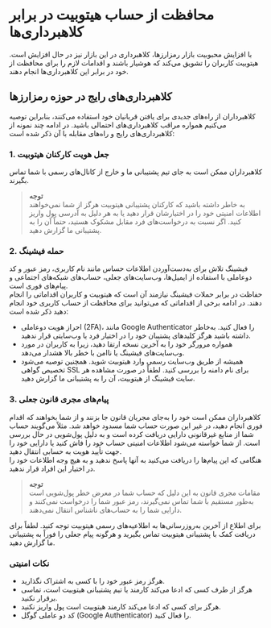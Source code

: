 # محافظت از حساب هیتوبیت در برابر کلاهبرداری‌ها  

با افزایش محبوبیت بازار رمزارزها، کلاهبرداری در این بازار نیز در حال افزایش است. هیتوبیت کاربران را تشویق می‌کند که هوشیار باشند و اقدامات لازم را برای محافظت از خود در برابر این کلاهبرداری‌ها انجام دهند.

## کلاهبرداری‌های رایج در حوزه رمزارزها

کلاهبرداران از راه‌های جدیدی برای یافتن قربانیان خود استفاده می‌کنند، بنابراین توصیه می‌کنیم همواره مراقب کلاهبرداری‌های احتمالی باشید. در ادامه چند نمونه از کلاهبرداری‌های رایج و راه‌های مقابله با آن ذکر شده است:

### 1.	جعل هویت کارکنان هیتوبیت

کلاهبرداران ممکن است به جای تیم پشتیبانی ما و خارج از کانال‌های رسمی با شما تماس بگیرند. 

> **توجه** <br>به خاطر داشته باشید که کارکنان پشتیبانی هیتوبیت هرگز از شما نمی‌خواهند اطلاعات امنیتی خود را در اختیارشان قرار دهید یا به هر دلیل به آدرسی پول واریز کنید. اگر نسبت به درخواست‌های فرد مقابل مشکوک هستید، حتماً آن را به پشتیبانی ما گزارش دهید.

### 2.	حمله فیشینگ

فیشینگ تلاش برای به‌دست‌آوردن اطلاعات حساس مانند نام کاربری، رمز عبور و کد دوعاملی با استفاده از ایمیل‌ها، وب‌سایت‌های جعلی، حساب‌های شبکه‌های اجتماعی و پیام‌های فوری است.<br>
حفاظت در برابر حملات فیشینگ نیازمند آن است که هیتوبیت و کاربران اقداماتی را انجام دهند.
در ادامه برخی از اقداماتی که می‌توانید برای محافظت از حساب کاربری خود انجام دهید ذکر شده است:

- احراز هویت دوعاملی (2FA)، مانند Google Authenticator را فعال کنید. به‌خاطر داشته باشید هرگز کلیدهای پشتیبان خود را در اختیار فرد یا وب‌سایتی قرار ندهید.
-	همواره مرورگر خود را به آخرین نسخه ارتقا دهید، زیرا به کاربران در مورد وب‌سایت‌های فیشینگ یا ناامن با خطر بالا هشدار می‌دهد.
-	همیشه از طریق وب‌سایت رسمی وارد هیتوبیت شوید. همچنین توصیه می‌شود تخصیص گواهی SSL برای 
 نام دامنه را بررسی کنید. 
لطفاً در صورت مشاهده هر سایت فیشینگ از هیتوبیت، آن را     به پشتیبانی ما گزارش دهید.

### 3.	پیام‌های مجری قانون جعلی
کلاهبرداران ممکن است خود را به‌جای مجریان قانون جا بزنند و از شما بخواهند که اقدام فوری انجام دهید، در غیر این صورت حساب شما مسدود خواهد شد.
مثلاً می‌گویند حساب شما از منابع غیرقانونی دارایی دریافت کرده است و به دلیل پول‌شویی در حال بررسی است. از شما خواسته می‌شود اطلاعات امنیتی حساب خود را فاش کنید یا دارایی خود را جهت تأیید هویت به حسابی انتقال دهید.<br>
هنگامی که این پیام‌ها را دریافت می‌کنید به آنها پاسخ ندهید و به هیچ وجه اطلاعات خود را در اختیار این افراد قرار ندهید. 

> **توجه**<br> مقامات مجری قانون به این دلیل که حساب شما در معرض خطر پول‌شویی است به‌طور مستقیم با شما تماس نمی‌گیرند، رمز عبور شما را درخواست نمی‌کنند و دارایی شما را به حساب‌های ناشناس انتقال نمی‌دهند.

برای اطلاع از آخرین به‌روزرسانی‌ها به اطلاعیه‌های رسمی هیتوبیت توجه کنید. لطفاً برای دریافت کمک با پشتیبانی هیتوبیت تماس بگیرید و هرگونه پیام جعلی را فوراً به پشتیبانی ما گزارش دهید. 

### نکات امنیتی

-	هرگز رمز عبور خود را با کسی به اشتراک نگذارید.
-	هرگز از طرف کسی که ادعا می‌کند کارمند یا تیم پشتیبانی هیتوبیت است، تماسی برقرار نکنید.
-	هرگز برای کسی که ادعا می‌کند کارمند هیتوبیت است پول واریز نکنید.
-	 کد دو عاملی گوگل (Google Authenticator) را فعال کنید.

